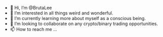 - 👋 Hi, I’m @BrutaLee
- 👀 I’m interested in all things weird and wonderful. 
- 🌱 I’m currently learning more about myself as a conscious being. 
- 💞️ I’m looking to collaborate on any crypto/binary trading opportunities. 
- 📫 How to reach me ... 

<!---
BrutaLee/BrutaLee is a ✨ special ✨ repository because its `README.md` (this file) appears on your GitHub profile.
You can click the Preview link to take a look at your changes.
--->
